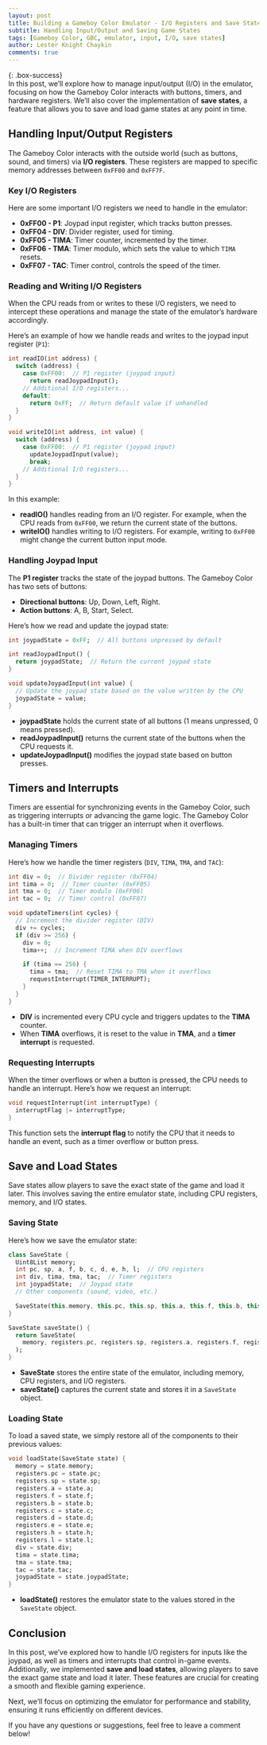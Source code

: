 ```yaml
---
layout: post  
title: Building a Gameboy Color Emulator - I/O Registers and Save States  
subtitle: Handling Input/Output and Saving Game States  
tags: [Gameboy Color, GBC, emulator, input, I/O, save states]  
author: Lester Knight Chaykin  
comments: true  
---
```


{: .box-success}  
In this post, we’ll explore how to manage input/output (I/O) in the emulator, focusing on how the Gameboy Color interacts with buttons, timers, and hardware registers. We’ll also cover the implementation of **save states**, a feature that allows you to save and load game states at any point in time.

## Handling Input/Output Registers

The Gameboy Color interacts with the outside world (such as buttons, sound, and timers) via **I/O registers**. These registers are mapped to specific memory addresses between `0xFF00` and `0xFF7F`.

### Key I/O Registers

Here are some important I/O registers we need to handle in the emulator:
- **0xFF00 - P1**: Joypad input register, which tracks button presses.
- **0xFF04 - DIV**: Divider register, used for timing.
- **0xFF05 - TIMA**: Timer counter, incremented by the timer.
- **0xFF06 - TMA**: Timer modulo, which sets the value to which `TIMA` resets.
- **0xFF07 - TAC**: Timer control, controls the speed of the timer.

### Reading and Writing I/O Registers

When the CPU reads from or writes to these I/O registers, we need to intercept these operations and manage the state of the emulator’s hardware accordingly.

Here’s an example of how we handle reads and writes to the joypad input register (`P1`):

```dart  
int readIO(int address) {  
  switch (address) {  
    case 0xFF00:  // P1 register (joypad input)
      return readJoypadInput();  
    // Additional I/O registers...
    default:
      return 0xFF;  // Return default value if unhandled
  }  
}

void writeIO(int address, int value) {  
  switch (address) {  
    case 0xFF00:  // P1 register (joypad input)
      updateJoypadInput(value);  
      break;  
    // Additional I/O registers...
  }  
}
```

In this example:
- **readIO()** handles reading from an I/O register. For example, when the CPU reads from `0xFF00`, we return the current state of the buttons.
- **writeIO()** handles writing to I/O registers. For example, writing to `0xFF00` might change the current button input mode.

### Handling Joypad Input

The **P1 register** tracks the state of the joypad buttons. The Gameboy Color has two sets of buttons:
- **Directional buttons**: Up, Down, Left, Right.
- **Action buttons**: A, B, Start, Select.

Here’s how we read and update the joypad state:

```dart  
int joypadState = 0xFF;  // All buttons unpressed by default

int readJoypadInput() {  
  return joypadState;  // Return the current joypad state  
}

void updateJoypadInput(int value) {  
  // Update the joypad state based on the value written by the CPU  
  joypadState = value;  
}
```

- **joypadState** holds the current state of all buttons (1 means unpressed, 0 means pressed).
- **readJoypadInput()** returns the current state of the buttons when the CPU requests it.
- **updateJoypadInput()** modifies the joypad state based on button presses.

## Timers and Interrupts

Timers are essential for synchronizing events in the Gameboy Color, such as triggering interrupts or advancing the game logic. The Gameboy Color has a built-in timer that can trigger an interrupt when it overflows.

### Managing Timers

Here’s how we handle the timer registers (`DIV`, `TIMA`, `TMA`, and `TAC`):

```dart  
int div = 0;  // Divider register (0xFF04)
int tima = 0;  // Timer counter (0xFF05)
int tma = 0;  // Timer modulo (0xFF06)
int tac = 0;  // Timer control (0xFF07)

void updateTimers(int cycles) {  
  // Increment the divider register (DIV)
  div += cycles;  
  if (div >= 256) {  
    div = 0;  
    tima++;  // Increment TIMA when DIV overflows

    if (tima == 256) {  
      tima = tma;  // Reset TIMA to TMA when it overflows  
      requestInterrupt(TIMER_INTERRUPT);  
    }  
  }  
}
```

- **DIV** is incremented every CPU cycle and triggers updates to the **TIMA** counter.
- When **TIMA** overflows, it is reset to the value in **TMA**, and a **timer interrupt** is requested.

### Requesting Interrupts

When the timer overflows or when a button is pressed, the CPU needs to handle an interrupt. Here’s how we request an interrupt:

```dart  
void requestInterrupt(int interruptType) {  
  interruptFlag |= interruptType;  
}
```

This function sets the **interrupt flag** to notify the CPU that it needs to handle an event, such as a timer overflow or button press.

## Save and Load States

Save states allow players to save the exact state of the game and load it later. This involves saving the entire emulator state, including CPU registers, memory, and I/O states.

### Saving State

Here’s how we save the emulator state:

```dart  
class SaveState {  
  Uint8List memory;  
  int pc, sp, a, f, b, c, d, e, h, l;  // CPU registers  
  int div, tima, tma, tac;  // Timer registers  
  int joypadState;  // Joypad state
  // Other components (sound, video, etc.)

  SaveState(this.memory, this.pc, this.sp, this.a, this.f, this.b, this.c, this.d, this.e, this.h, this.l, this.div, this.tima, this.tma, this.tac, this.joypadState);
}

SaveState saveState() {  
  return SaveState(
    memory, registers.pc, registers.sp, registers.a, registers.f, registers.b, registers.c, registers.d, registers.e, registers.h, registers.l, div, tima, tma, tac, joypadState
  );  
}
```

- **SaveState** stores the entire state of the emulator, including memory, CPU registers, and I/O registers.
- **saveState()** captures the current state and stores it in a `SaveState` object.

### Loading State

To load a saved state, we simply restore all of the components to their previous values:

```dart  
void loadState(SaveState state) {  
  memory = state.memory;  
  registers.pc = state.pc;  
  registers.sp = state.sp;  
  registers.a = state.a;  
  registers.f = state.f;  
  registers.b = state.b;  
  registers.c = state.c;  
  registers.d = state.d;  
  registers.e = state.e;  
  registers.h = state.h;  
  registers.l = state.l;  
  div = state.div;  
  tima = state.tima;  
  tma = state.tma;  
  tac = state.tac;  
  joypadState = state.joypadState;  
}
```

- **loadState()** restores the emulator state to the values stored in the `SaveState` object.

## Conclusion

In this post, we’ve explored how to handle I/O registers for inputs like the joypad, as well as timers and interrupts that control in-game events. Additionally, we implemented **save and load states**, allowing players to save the exact game state and load it later. These features are crucial for creating a smooth and flexible gaming experience.

Next, we’ll focus on optimizing the emulator for performance and stability, ensuring it runs efficiently on different devices.

If you have any questions or suggestions, feel free to leave a comment below!
